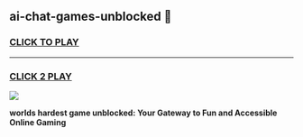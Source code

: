 
## ai-chat-games-unblocked 👋
<h3>
<a href="https://premium.freeplayer.one?title=ai-chat-games-unblocked&ref=14F">CLICK TO PLAY</a></h3>
<hr>

<h3>
<a href="https://premium.freeplayer.one?title=ai-chat-games-unblocked&ref=14F">CLICK 2 PLAY</a>
  
</h3>

<a href="https://premium.freeplayer.one?title=ai-chat-games-unblocked&ref=12F/"><img src="https://clearcache.store/games.png"></a>


**worlds hardest game unblocked: Your Gateway to Fun and Accessible Online Gaming**
